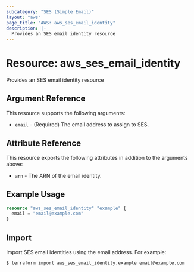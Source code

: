 ```yaml
---
subcategory: "SES (Simple Email)"
layout: "aws"
page_title: "AWS: aws_ses_email_identity"
description: |-
  Provides an SES email identity resource
---
```


# Resource: aws_ses_email_identity

Provides an SES email identity resource

## Argument Reference

This resource supports the following arguments:

* `email` - (Required) The email address to assign to SES.

## Attribute Reference

This resource exports the following attributes in addition to the arguments above:

* `arn` - The ARN of the email identity.

## Example Usage

```terraform
resource "aws_ses_email_identity" "example" {
  email = "email@example.com"
}
```

## Import

Import SES email identities using the email address. For example:

```
$ terraform import aws_ses_email_identity.example email@example.com
```
